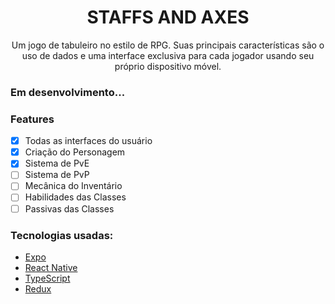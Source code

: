 <h1 align="center">STAFFS AND AXES</h1>

<p align="center">
  Um jogo de tabuleiro no estilo de RPG. Suas principais características são o uso de
  dados e uma interface exclusiva para cada jogador usando seu próprio dispositivo móvel.
</p>

### Em desenvolvimento... 

### Features

- [x] Todas as interfaces do usuário
- [x] Criação do Personagem
- [x] Sistema de PvE
- [ ] Sistema de PvP
- [ ] Mecânica do Inventário
- [ ] Habilidades das Classes
- [ ] Passivas das Classes

### Tecnologias usadas:

- [Expo](https://expo.io/)
- [React Native](https://reactnative.dev/)
- [TypeScript](https://www.typescriptlang.org/)
- [Redux](https://redux.js.org/)
